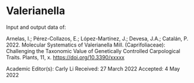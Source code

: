 # Valerianella

Input and output data of: 

Arnelas, I.; Pérez-Collazos, E.; López-Martínez, J.; Devesa, J.A.; Catalán, P. 2022. 
Molecular Systematics of Valerianella Mill. (Caprifoliaceae): Challenging the Taxonomic Value of Genetically Controlled Carpological Traits. 
Plants, 11, x. 
https://doi.org/10.3390/xxxxx 


Academic Editor(s): Carly Li
Received: 27 March 2022
Accepted: 4 May 2022
